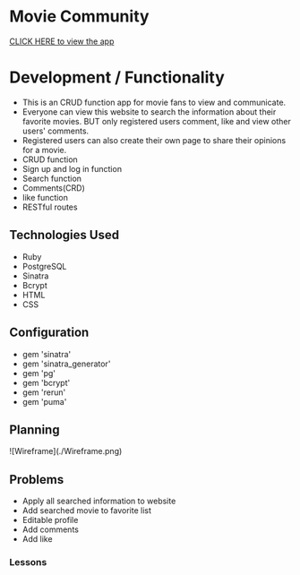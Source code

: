 <h1>Movie Community</h1>

<a href="">CLICK HERE to view the app</a>

<h1>Development / Functionality</h1>
<ul>
    <li> This is an CRUD function app for movie fans to view and communicate.</li>
    <li> Everyone can view this website to search the information about their favorite movies. BUT only registered users comment, like and view other users' comments. 
    <li> Registered users can also create their own page to share their opinions for a movie.</li>
    <li>CRUD function</li>
    <li>Sign up and log in function</li>
    <li>Search function</li>
    <li>Comments(CRD)</li>
    <li>like function</li>
    <li>RESTful routes</li>
</ul>

<h2>Technologies Used</h2>
<ul>
    <li>Ruby</li>
    <li>PostgreSQL</li>
    <li>Sinatra</li>
    <li>Bcrypt</li>
    <li>HTML</li>
    <li>CSS</li>
</ul>

<h2>Configuration</h2>
<ul>
    <li>gem 'sinatra'</li>
    <li>gem 'sinatra_generator'</li>
    <li>gem 'pg'</li>
    <li>gem 'bcrypt'</li>
    <li>gem 'rerun'</li>
    <li>gem 'puma'</li>
</ul>

<h2>Planning</h2>
![Wireframe](./Wireframe.png)
<h2>Problems</h2>
<ul>
    <li>Apply all searched information to website</li>
    <li>Add searched movie to favorite list</li>
    <li>Editable profile</li>
    <li>Add comments</li>
    <li>Add like</li>
</ul>
<h3>Lessons</h3>



    